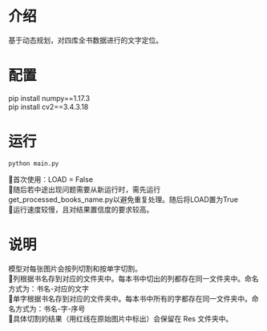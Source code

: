 # 介绍
基于动态规划，对四库全书数据进行的文字定位。
# 配置
pip install numpy==1.17.3  
pip install cv2==3.4.3.18  
# 运行
```
python main.py
```
💾首次使用：LOAD = False  
🚨随后若中途出现问题需要从新运行时，需先运行get_processed_books_name.py以避免重复处理。随后将LOAD置为True  
🚨运行速度较慢，且对结果置信度的要求较高。
# 说明
模型对每张图片会按列切割和按单字切割。  
📌列根据书名存到对应的文件夹中。每本书中切出的列都存在同一文件夹中。命名方式为：书名-对应的文字  
📌单字根据书名存到对应的文件夹中。每本书中所有的字都存在同一文件夹中。命名方式为：书名-字-序号  
📌具体切割的结果（用红线在原始图片中标出）会保留在 Res 文件夹中。
